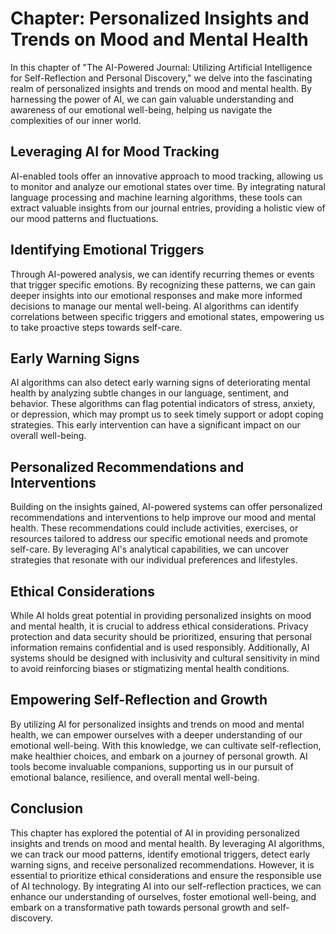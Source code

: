 Chapter: Personalized Insights and Trends on Mood and Mental Health
===================================================================

In this chapter of "The AI-Powered Journal: Utilizing Artificial Intelligence for Self-Reflection and Personal Discovery," we delve into the fascinating realm of personalized insights and trends on mood and mental health. By harnessing the power of AI, we can gain valuable understanding and awareness of our emotional well-being, helping us navigate the complexities of our inner world.

Leveraging AI for Mood Tracking
-------------------------------

AI-enabled tools offer an innovative approach to mood tracking, allowing us to monitor and analyze our emotional states over time. By integrating natural language processing and machine learning algorithms, these tools can extract valuable insights from our journal entries, providing a holistic view of our mood patterns and fluctuations.

Identifying Emotional Triggers
------------------------------

Through AI-powered analysis, we can identify recurring themes or events that trigger specific emotions. By recognizing these patterns, we can gain deeper insights into our emotional responses and make more informed decisions to manage our mental well-being. AI algorithms can identify correlations between specific triggers and emotional states, empowering us to take proactive steps towards self-care.

Early Warning Signs
-------------------

AI algorithms can also detect early warning signs of deteriorating mental health by analyzing subtle changes in our language, sentiment, and behavior. These algorithms can flag potential indicators of stress, anxiety, or depression, which may prompt us to seek timely support or adopt coping strategies. This early intervention can have a significant impact on our overall well-being.

Personalized Recommendations and Interventions
----------------------------------------------

Building on the insights gained, AI-powered systems can offer personalized recommendations and interventions to help improve our mood and mental health. These recommendations could include activities, exercises, or resources tailored to address our specific emotional needs and promote self-care. By leveraging AI's analytical capabilities, we can uncover strategies that resonate with our individual preferences and lifestyles.

Ethical Considerations
----------------------

While AI holds great potential in providing personalized insights on mood and mental health, it is crucial to address ethical considerations. Privacy protection and data security should be prioritized, ensuring that personal information remains confidential and is used responsibly. Additionally, AI systems should be designed with inclusivity and cultural sensitivity in mind to avoid reinforcing biases or stigmatizing mental health conditions.

Empowering Self-Reflection and Growth
-------------------------------------

By utilizing AI for personalized insights and trends on mood and mental health, we can empower ourselves with a deeper understanding of our emotional well-being. With this knowledge, we can cultivate self-reflection, make healthier choices, and embark on a journey of personal growth. AI tools become invaluable companions, supporting us in our pursuit of emotional balance, resilience, and overall mental well-being.

Conclusion
----------

This chapter has explored the potential of AI in providing personalized insights and trends on mood and mental health. By leveraging AI algorithms, we can track our mood patterns, identify emotional triggers, detect early warning signs, and receive personalized recommendations. However, it is essential to prioritize ethical considerations and ensure the responsible use of AI technology. By integrating AI into our self-reflection practices, we can enhance our understanding of ourselves, foster emotional well-being, and embark on a transformative path towards personal growth and self-discovery.
